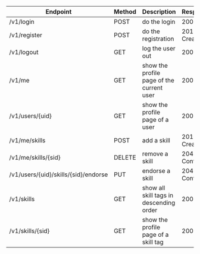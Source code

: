 | Endpoint       | Method           | Description  |    Response  |     Return  |
| ------------- |-------------| -----| -----| -----|
| /v1/login      | POST      |   do the login | 200 OK | JWT |
| /v1/register | POST      |    do the registration | 201 Created | - |
| /v1/logout | GET      |    log the user out | 200 OK | - |
| /v1/me      | GET | show the profile page of the current user| 200 OK | user object |
| /v1/users/{uid}      | GET | show the profile page of a user| 200 OK | user object |
| /v1/me/skills | POST      |    add a skill | 201 Created | skill object |
| /v1/me/skills/{sid} | DELETE      |    remove a skill | 204 No Content | - |
| /v1/users/{uid}/skills/{sid}/endorse | PUT      |    endorse a skill | 204 No Content | - |
 /v1/skills      | GET | show all skill tags in descending order | 200 OK | skill object |
| /v1/skills/{sid}      | GET | show the profile page of a skill tag | 200 OK | skill object |